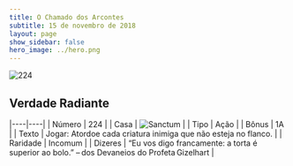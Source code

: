 ```yaml
---
title: O Chamado dos Arcontes
subtitle: 15 de novembro de 2018
layout: page
show_sidebar: false
hero_image: ../hero.png
---
```


![224](https://cdn.keyforgegame.com/media/card_front/pt/341_224_J975CJ57VPP9_pt.png)

## Verdade Radiante

|----|----|
| Número | 224 |
| Casa | ![Sanctum](https://archonarcana.com/images/thumb/c/c7/Sanctum.png/22px-Sanctum.png "Santuário") |
| Tipo | Ação |
| Bônus | 1A |
| Texto | Jogar: Atordoe cada criatura inimiga que não esteja no flanco. |
| Raridade | Incomum |
| Dizeres | “Eu vos digo francamente: a torta é superior ao bolo.”  – dos Devaneios do Profeta Gizelhart |
